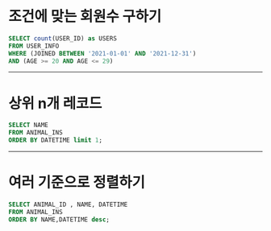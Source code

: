 # 조건에 맞는 회원수 구하기 
```sql
SELECT count(USER_ID) as USERS
FROM USER_INFO
WHERE (JOINED BETWEEN '2021-01-01' AND '2021-12-31')
AND (AGE >= 20 AND AGE <= 29)
```

---
# 상위 n개 레코드 
```sql
SELECT NAME
FROM ANIMAL_INS
ORDER BY DATETIME limit 1;
```
---
# 여러 기준으로 정렬하기
```sql
SELECT ANIMAL_ID , NAME, DATETIME
FROM ANIMAL_INS
ORDER BY NAME,DATETIME desc;
```
